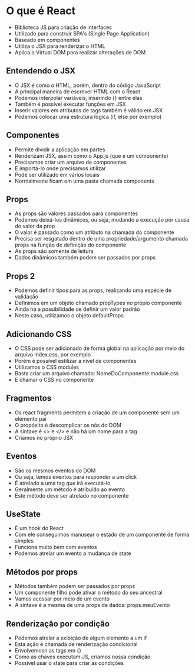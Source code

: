 # O que é React
- Biblioteca JS para criação de interfaces
- Utilizado para construir SPA's (Single Page Application)
- Baseado em componentes
- Utiliza o JSX para renderizar o HTML
- Aplica o Virtual DOM para realizar alterações de DOM

## Entendendo o JSX
- O JSX é como o HTML, porém, dentro do código JavaScript
- A principal maneira de escrever HTML com o React
- Podemos interpolar variáveis, inserindo {} entre elas
- Também é possível executar funções em JSX
- Inserir valores em atributos de tags também é válido em JSX
- Podemos colocar uma estrutura lógica (if, else por exemplo)

## Componentes
- Permite dividir a aplicação em partes
- Renderizam JSX, assim como o App.js (que é um componente)
- Precisamos criar um arquivo de componentes
- E importá-lo onde precisamos utilizar
- Pode ser utilizado em vários locais
- Normalmente ficam em uma pasta chamada components

## Props
- As props são valores passados para componentes
- Podemos deixá-los dinâmicos, ou seja, mudando a execução por causa do valor da prop
- O valor é passado como um atributo na chamada do componente
- Precisa ser resgatado dentro de uma propriedade/argumento chamada props na função de definição do componente
- As props são somente de leitura
- Dados dinâmicos também podem ser passados por props

## Props 2
- Podemos definir tipos para as props, realizando uma espécie de validação
- Definimos em um objeto chamado propTypes no própio componente
- Ainda há a possibilidade de definir um valor padrão
- Neste caso, utilizamos o objeto defaultProps

## Adicionando CSS
- O CSS pode ser adicionado de forma global na aplicação por meio do arquivo index.css, por exemplo
- Porém é possível estilizar a nível de componentes
- Utilizamos o CSS modules
- Basta criar um arquivo chamado: NomeDoComponente.module.css
- E chamar o CSS no componente

## Fragmentos
- Os react fragments permitem a criação de um componente sem um elemento pai
- O propósito é descomplicar os nós do DOM
- A sintaxe é <> e </> e não há um nome para a tag
- Criamos no próprio JSX

## Eventos
- São os mesmos eventos do DOM
- Ou seja, temos eventos para responder a um click
- É atrelado a uma tag que irá executá-lo
- Geralmente um método é atribuído ao evento
- Este método deve ser atrelado no componente

## UseState
- É um hook do React
- Com ele conseguimos manusear o estado de um componente de forma simples
- Funciona muito bem com eventos
- Podemos atrelar um evento a mudança de state

## Métodos por props
- Métodos também podem ser passados por props
- Um componente filho pode ativar o método do seu ancestral
- Vamos acessar por meio de um evento
- A sintaxe é a mesma de uma props de dados: props.meuEvento

## Renderização por condição
- Podemos atrelar a exibição de algum elemento a um if
- Esta ação é chamada de renderização condicional
- Envolvemosn as tags em {}
- Como as chaves executam JS, criamos nossa condição
- Possível usar o state para criar as condições